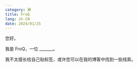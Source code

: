```yaml
---
category: 扉
title: FroQ
lang: zh-CN
date: 2024/01/25
---
```


<!-- <div :id="$frontmatter.title">

[[toc]]

</div> -->


您好。

我是 FroQ，一位 _______。

我不太擅长给自己贴标签，或许您可以在我的<span class="highlight">博客</span>中找到一些线索。

